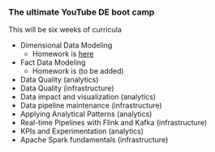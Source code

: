 ### The ultimate YouTube DE boot camp

This will be six weeks of curricula

- Dimensional Data Modeling
  - Homework is [here](materials/1-dimensional-data-modeling/homework/homework.md)
- Fact Data Modeling
  - Homework is (to be added)
- Data Quality (analytics)
- Data Quality (infrastructure)
- Data impact and visualization (analytics)
- Data pipeline maintenance (infrastructure)
- Applying Analytical Patterns (analytics)
- Real-time Pipelines with Flink and Kafka (infrastructure)
- KPIs and Experimentation (analytics)
- Apache Spark fundamentals (infrastructure)
